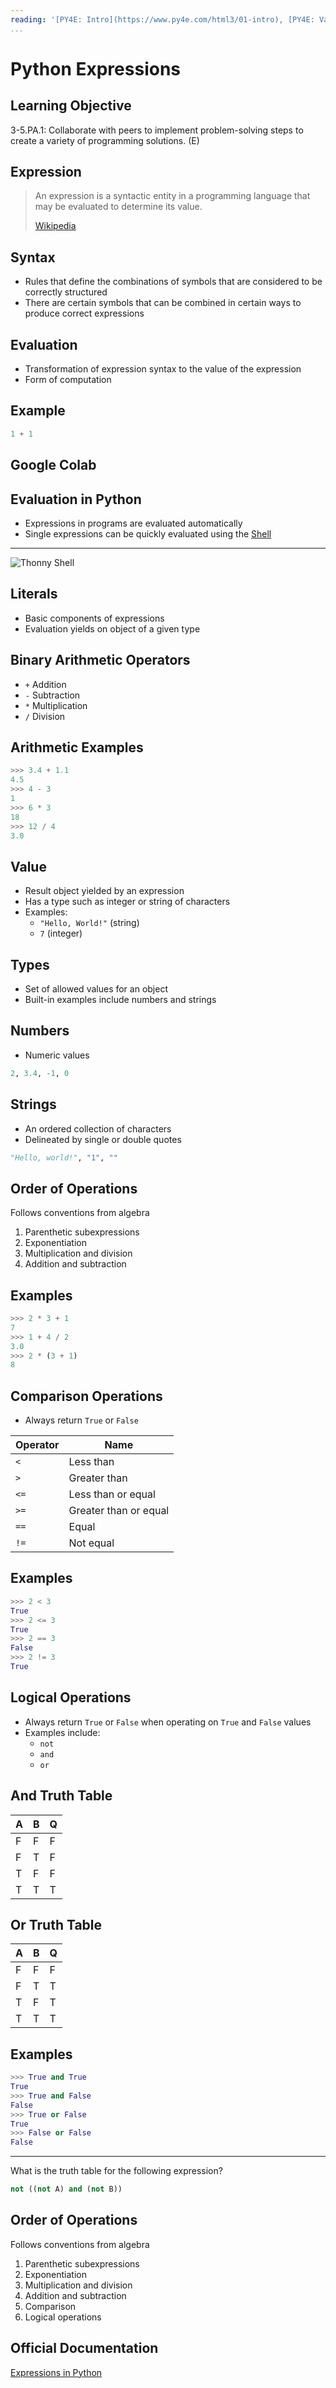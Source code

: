 ```yaml
---
reading: '[PY4E: Intro](https://www.py4e.com/html3/01-intro), [PY4E: Variables](https://www.py4e.com/html3/02-variables)'
...
```


Python Expressions
==================

Learning Objective
------------------

3-5.PA.1: Collaborate with peers to implement
problem-solving steps to create a variety of
programming solutions. (E)

Expression
----------

> An expression is a syntactic entity in a programming language that may be evaluated to determine its value. 
> 
> [Wikipedia](https://en.wikipedia.org/wiki/Expression_(computer_science))

Syntax
------

- Rules that define the combinations of symbols that are considered to be correctly structured
- There are certain symbols that can be combined in certain ways to produce correct expressions

Evaluation
----------

- Transformation of expression syntax to the value of the expression
- Form of computation

Example
-------

```python
1 + 1
```

Google Colab
------------

Evaluation in Python
--------------------

- Expressions in programs are evaluated automatically
- Single expressions can be quickly evaluated using the [Shell](https://en.wikipedia.org/wiki/Read%E2%80%93eval%E2%80%93print_loop)

---

![Thonny Shell](media/thonny-expression.png)

Literals
--------

- Basic components of expressions
- Evaluation yields on object of a given type

Binary Arithmetic Operators
---------------------------

- `+` Addition
- `-` Subtraction
- `*` Multiplication
- `/` Division

Arithmetic Examples
-------------------

```python
>>> 3.4 + 1.1
4.5
>>> 4 - 3
1
>>> 6 * 3
18
>>> 12 / 4
3.0
```

Value
-----

- Result object yielded by an expression
- Has a type such as integer or string of characters
- Examples:
  - `"Hello, World!"` (string)
  - `7` (integer)

Types
-----

- Set of allowed values for an object
- Built-in examples include numbers and strings

Numbers
-------

- Numeric values

```python
2, 3.4, -1, 0
```

Strings
-------

- An ordered collection of characters
- Delineated by single or double quotes

```python
"Hello, world!", "1", ""
```

Order of Operations
-------------------

Follows conventions from algebra

1. Parenthetic subexpressions
2. Exponentiation
3. Multiplication and division
4. Addition and subtraction

Examples
--------

```python
>>> 2 * 3 + 1
7
>>> 1 + 4 / 2
3.0
>>> 2 * (3 + 1)
8
```

Comparison Operations
---------------------

- Always return `True` or `False`

| Operator | Name |
|----------|------|
| `<` | Less than |
| `>` | Greater than |
| `<=` |  Less than or equal |
| `>=` | Greater than or equal |
| `==` | Equal |
| `!=` | Not equal |

Examples
--------

```python
>>> 2 < 3
True
>>> 2 <= 3
True
>>> 2 == 3
False
>>> 2 != 3
True
```

Logical Operations
------------------

- Always return `True` or `False` when operating on `True` and `False` values
- Examples include:
  - `not`
  - `and`
  - `or`

And Truth Table
---------------

 A | B | Q
---|---|---
 F | F | F
 F | T | F
 T | F | F
 T | T | T

Or Truth Table
--------------

 A | B | Q
---|---|---
 F | F | F
 F | T | T
 T | F | T
 T | T | T

Examples
--------

```python
>>> True and True
True
>>> True and False
False
>>> True or False
True
>>> False or False
False
```

---

What is the truth table for the following expression?

```python
not ((not A) and (not B))
```

Order of Operations
-------------------

Follows conventions from algebra

1. Parenthetic subexpressions
2. Exponentiation
3. Multiplication and division
4. Addition and subtraction
5. Comparison
6. Logical operations

Official Documentation
----------------------

[Expressions in Python](https://docs.python.org/3/reference/expressions.html)
